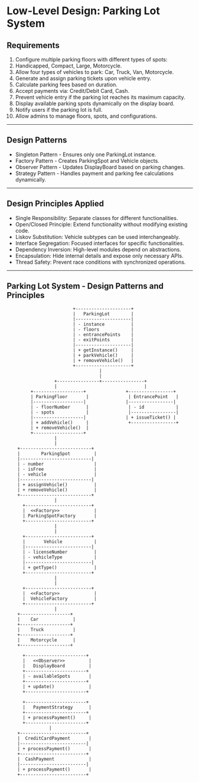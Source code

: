 # Low-Level Design: Parking Lot System

## Requirements

1. Configure multiple parking floors with different types of spots:
2. Handicapped, Compact, Large, Motorcycle.
3. Allow four types of vehicles to park: Car, Truck, Van, Motorcycle.
5. Generate and assign parking tickets upon vehicle entry.
6. Calculate parking fees based on duration.
7. Accept payments via: Credit/Debit Card, Cash.
9. Prevent vehicle entry if the parking lot reaches its maximum capacity.
10. Display available parking spots dynamically on the display board.
11. Notify users if the parking lot is full.
12. Allow admins to manage floors, spots, and configurations.
---
## Design Patterns

* Singleton Pattern - Ensures only one ParkingLot instance.
* Factory Pattern - Creates ParkingSpot and Vehicle objects.
* Observer Pattern - Updates DisplayBoard based on parking changes.
* Strategy Pattern - Handles payment and parking fee calculations dynamically.
---
## Design Principles Applied
* Single Responsibility: Separate classes for different functionalities.
* Open/Closed Principle: Extend functionality without modifying existing code.
* Liskov Substitution: Vehicle subtypes can be used interchangeably.
* Interface Segregation: Focused interfaces for specific functionalities.
* Dependency Inversion: High-level modules depend on abstractions.
* Encapsulation: Hide internal details and expose only necessary APIs.
* Thread Safety: Prevent race conditions with synchronized operations.
---

## Parking Lot System - Design Patterns and Principles

                             +---------------------+
                             |   ParkingLot        |
                             |---------------------|
                             | - instance          |
                             | - floors            |
                             | - entrancePoints    |
                             | - exitPoints        |
                             |---------------------|
                             | + getInstance()     |
                             | + parkVehicle()     |
                             | + removeVehicle()   |
                             +---------------------+
                                       |
                                       |
                      +----------------+----------------+
                      |                                 |
             +-------------------+               +-----------------+
             | ParkingFloor       |               | EntrancePoint   |
             |-------------------|               |-----------------|
             | - floorNumber      |               | - id            |
             | - spots            |               |-----------------|
             |-------------------|               | + issueTicket() |
             | + addVehicle()     |               +-----------------+
             | + removeVehicle()  |
             +-------------------+
                      |
                      |
        +---------------------------+
        |        ParkingSpot         |
        |---------------------------|
        | - number                   |
        | - isFree                   |
        | - vehicle                  |
        |---------------------------|
        | + assignVehicle()          |
        | + removeVehicle()          |
        +---------------------------+
                      |
          +-------------------------+
          |  <<Factory>>             |
          | ParkingSpotFactory       |
          +-------------------------+
                      |
                      |
          +-------------------------+
          |       Vehicle            |
          |-------------------------|
          | - licenseNumber          |
          | - vehicleType            |
          |-------------------------|
          | + getType()              |
          +-------------------------+
                      |
                      |
          +-------------------------+
          |  <<Factory>>             |
          |  VehicleFactory          |
          +-------------------------+
                      |
        +-------------------+
        |    Car             |
        +-------------------+
        |    Truck           |
        +-------------------+
        |    Motorcycle      |
        +-------------------+
        
          +-----------------------+
          |   <<Observer>>         |
          |   DisplayBoard         |
          +-----------------------+
          | - availableSpots       |
          +-----------------------+
          | + update()             |
          +-----------------------+

          +-----------------------+
          |   PaymentStrategy      |
          +-----------------------+
          | + processPayment()     |
          +-----------------------+
                    |
        +-------------------------+
        |  CreditCardPayment       |
        |-------------------------|
        | + processPayment()       |
        +-------------------------+
        |  CashPayment             |
        |-------------------------|
        | + processPayment()       |
        +-------------------------+
